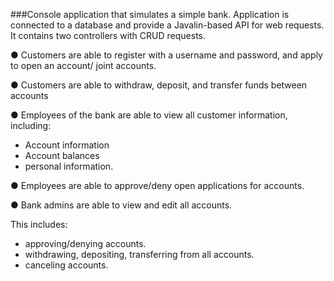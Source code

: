 ###Console application that simulates a simple bank. Application is connected to a database and provide a Javalin-based API for web requests. It contains two controllers with CRUD requests.

● Customers are able to register with a username and password, and apply to open an account/ joint accounts.

● Customers are able to withdraw, deposit, and transfer funds between accounts

● Employees of the bank are able to view all customer information, including:

* Account information
* Account balances
* personal information.

● Employees are able to approve/deny open applications for accounts.

● Bank admins are able to view and edit all accounts.

This includes:

* approving/denying accounts.
* withdrawing, depositing, transferring from all accounts.
* canceling accounts.